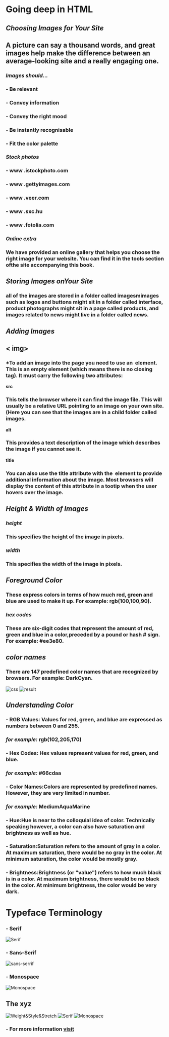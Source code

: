 # Going deep in HTML 

## *Choosing Images for Your Site*
## A picture can say a thousand words, and great images help make the difference between an average-looking site and a really engaging one.

### *Images should...*
### - Be relevant
### - Convey information
### - Convey the right mood
### - Be instantly recognisable
### - Fit the color palette


### *Stock photos*
### - www .istockphoto.com
### - www .gettyimages.com
### - www .veer.com
### - www .sxc.hu
### - www .fotolia.com

### *Online extra*
### We have provided an online gallery that helps you choose the right image for your website. You can find it in the tools section ofthe site accompanying this book.

## *Storing Images onYour Site*
### all of the images are stored in a folder called imagesmimages such as logos and buttons might sit in a folder called interface, product photographs might sit in a page called products, and images related to news might live in a folder called news.

## *Adding Images*
## < img>
### *To add an image into the page you need to use an <img> element. This is an empty element (which means there is no closing tag). It must carry the following two attributes:

**src**
### This tells the browser where it can find the image file. This will usually be a relative URL pointing to an image on your own site. (Here you can see that the images are in a child folder called images.

**alt**
### This provides a text description of the image which describes the image if you cannot see it.

**title**
### You can also use the title attribute with the <img> element to provide additional information about the image. Most browsers will display the content of this attribute in a tootip when the user hovers over the image.

## *Height & Width of Images*
### *height*
### This specifies the height of the image in pixels.

### *width*
### This specifies the width of the image in pixels.

## *Foreground Color*
### These express colors in terms of how much red, green and blue are used to make it up. For example: rgb(100,100,90).

### *hex codes*
### These are six-digit codes that represent the amount of red, green and blue in a color,preceded by a pound or hash # sign. For example: #ee3e80.

## *color names*
### There are 147 predefined color names that are recognized by browsers. For example: DarkCyan.

![css](css3.PNG)    ![result](result3.PNG)

## *Understanding Color*

### - RGB Values: Values for red, green, and blue are expressed as numbers between 0 and 255.
### *for example:* rgb(102,205,170)

### - Hex Codes: Hex values represent values for red, green, and blue.
### *for example:* #66cdaa

### - Color Names:Colors are represented by predefined names. However,  they are very limited in number.
### *for example:* MediumAquaMarine

### - Hue:Hue is near to the colloquial idea of color. Technically speaking however, a color can also have saturation and brightness as well as hue.

### - Saturation:Saturation refers to the amount of gray in a color. At maximum saturation, there would be no gray in the color. At minimum saturation, the color would be mostly gray.

### - Brightness:Brightness (or "value") refers to how much black is in a color. At maximum brightness, there would be no black in the color. At minimum brightness, the color would be very dark.

# Typeface Terminology

### - Serif 
![Serif](serf.PNG)

### - Sans-Serif 
![sans-serrif](sens.PNG)

### - Monospace  
![Monospace](ser.PNG)

## The xyz

![Weight&Style&Stretch](111.PNG) 
![Serif](222.PNG) 
![Monospace](333.PNG)

### - For more information [visit](https://blog.imagekit.io/jpeg-vs-png-vs-gif-which-image-format-to-use-and-when-c8913ae3e01d)
